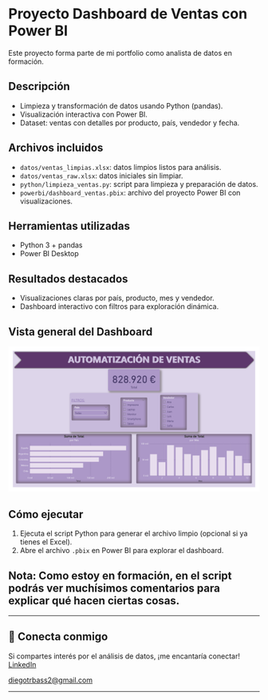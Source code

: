 # Proyecto Dashboard de Ventas con Power BI

Este proyecto forma parte de mi portfolio como analista de datos en formación.

## Descripción
- Limpieza y transformación de datos usando Python (pandas).
- Visualización interactiva con Power BI.
- Dataset: ventas con detalles por producto, país, vendedor y fecha.

## Archivos incluidos
- `datos/ventas_limpias.xlsx`: datos limpios listos para análisis.
- `datos/ventas_raw.xlsx`: datos iniciales sin limpiar.
- `python/limpieza_ventas.py`: script para limpieza y preparación de datos.
- `powerbi/dashboard_ventas.pbix`: archivo del proyecto Power BI con visualizaciones.

## Herramientas utilizadas
- Python 3 + pandas
- Power BI Desktop

## Resultados destacados
- Visualizaciones claras por país, producto, mes y vendedor.
- Dashboard interactivo con filtros para exploración dinámica.

## Vista general del Dashboard
![dashboard](./imagenes/dashboard_ventas.png)

## Cómo ejecutar
1. Ejecuta el script Python para generar el archivo limpio (opcional si ya tienes el Excel).
2. Abre el archivo `.pbix` en Power BI para explorar el dashboard.

## Nota: Como estoy en formación, en el script podrás ver muchísimos comentarios para explicar qué hacen ciertas cosas.
---

## 🤝 Conecta conmigo

Si compartes interés por el análisis de datos, ¡me encantaría conectar!  
[LinkedIn](https://www.linkedin.com/in/diego-data-analyst/)

diegotrbass2@gmail.com

---

